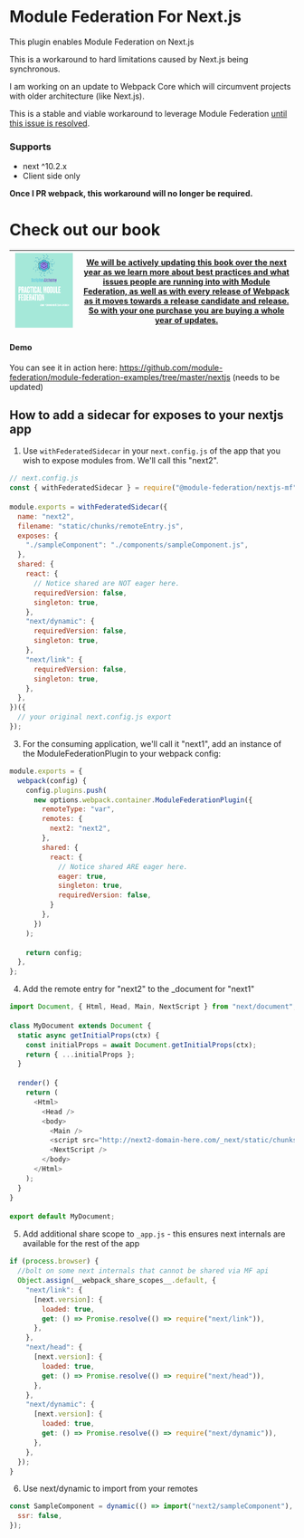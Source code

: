 # Module Federation For Next.js

This plugin enables Module Federation on Next.js

This is a workaround to hard limitations caused by Next.js being synchronous.

I am working on an update to Webpack Core which will circumvent projects with older architecture (like Next.js).

This is a stable and viable workaround to leverage Module Federation [until this issue is resolved](https://github.com/webpack/webpack/issues/11811).

### Supports

- next ^10.2.x
- Client side only

**Once I PR webpack, this workaround will no longer be required.**

# Check out our book

| <a href="https://module-federation.myshopify.com/products/practical-module-federation" target="_blank"><img src="./docs/MFCover.png" alt='Practical Module Federation Book' width="95%"/></a> | <a href="https://module-federation.myshopify.com/products/practical-module-federation" target="_blank">We will be actively updating this book over the next year as we learn more about best practices and what issues people are running into with Module Federation, as well as with every release of Webpack as it moves towards a release candidate and release. So with your one purchase you are buying a whole year of updates.</a> |
| --------------------------------------------------------------------------------------------------------------------------------------------------------------------------------------------- | ------------------------------------------------------------------------------------------------------------------------------------------------------------------------------------------------------------------------------------------------------------------------------------------------------------------------------------------------------------------------------------------------------------------------------------------ |

#### Demo

You can see it in action here: https://github.com/module-federation/module-federation-examples/tree/master/nextjs (needs to be updated)

## How to add a sidecar for exposes to your nextjs app

1. Use `withFederatedSidecar` in your `next.config.js` of the app that you wish to expose modules from. We'll call this "next2".

```js
// next.config.js
const { withFederatedSidecar } = require("@module-federation/nextjs-mf");

module.exports = withFederatedSidecar({
  name: "next2",
  filename: "static/chunks/remoteEntry.js",
  exposes: {
    "./sampleComponent": "./components/sampleComponent.js",
  },
  shared: {
    react: {
      // Notice shared are NOT eager here.
      requiredVersion: false,
      singleton: true,
    },
    "next/dynamic": {
      requiredVersion: false,
      singleton: true,
    },
    "next/link": {
      requiredVersion: false,
      singleton: true,
    },
  },
})({
  // your original next.config.js export
});
```

3. For the consuming application, we'll call it "next1", add an instance of the ModuleFederationPlugin to your webpack config:

```js
module.exports = {
  webpack(config) {
    config.plugins.push(
      new options.webpack.container.ModuleFederationPlugin({
        remoteType: "var",
        remotes: {
          next2: "next2",
        },
        shared: {
          react: {
            // Notice shared ARE eager here.
            eager: true,
            singleton: true,
            requiredVersion: false,
          }
        },
      })
    );

    return config;
  },
};
```

4. Add the remote entry for "next2" to the \_document for "next1"

```js
import Document, { Html, Head, Main, NextScript } from "next/document";

class MyDocument extends Document {
  static async getInitialProps(ctx) {
    const initialProps = await Document.getInitialProps(ctx);
    return { ...initialProps };
  }

  render() {
    return (
      <Html>
        <Head />
        <body>
          <Main />
          <script src="http://next2-domain-here.com/_next/static/chunks/remoteEntry.js" />
          <NextScript />
        </body>
      </Html>
    );
  }
}

export default MyDocument;
```
5. Add additional share scope to `_app.js` - this ensures next internals are available for the rest of the app
   
```js
if (process.browser) {
  //bolt on some next internals that cannot be shared via MF api
  Object.assign(__webpack_share_scopes__.default, {
    "next/link": {
      [next.version]: {
        loaded: true,
        get: () => Promise.resolve(() => require("next/link")),
      },
    },
    "next/head": {
      [next.version]: {
        loaded: true,
        get: () => Promise.resolve(() => require("next/head")),
      },
    },
    "next/dynamic": {
      [next.version]: {
        loaded: true,
        get: () => Promise.resolve(() => require("next/dynamic")),
      },
    },
  });
}
```
6. Use next/dynamic to import from your remotes

```js
const SampleComponent = dynamic(() => import("next2/sampleComponent"), {
  ssr: false,
});
```
